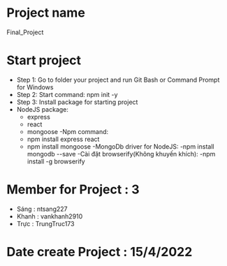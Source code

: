# Project name
Final_Project
# Start project
- Step 1: Go to folder your project and run Git Bash or Command Prompt for Windows
- Step 2: Start command: npm init -y
- Step 3: Install package for starting project
 - NodeJS package: 
    - express 
    - react 
    - mongoose
 -Npm command: 
    - npm install express react
    - npm install mongoose
 -MongoDb driver for NodeJS:
    -npm install mongodb --save
 -Cài đặt browserify(Không khuyến khích): 
    -npm install -g browserify
# Member for Project : 3
 - Sáng : ntsang227
 - Khanh : vankhanh2910
 - Trực : TrungTruc173
# Date create Project : 15/4/2022 
